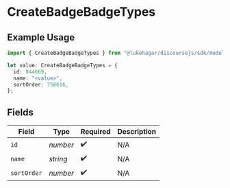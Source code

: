 # CreateBadgeBadgeTypes

## Example Usage

```typescript
import { CreateBadgeBadgeTypes } from "@lukehagar/discoursejs/sdk/models/operations";

let value: CreateBadgeBadgeTypes = {
  id: 944669,
  name: "<value>",
  sortOrder: 758616,
};
```

## Fields

| Field              | Type               | Required           | Description        |
| ------------------ | ------------------ | ------------------ | ------------------ |
| `id`               | *number*           | :heavy_check_mark: | N/A                |
| `name`             | *string*           | :heavy_check_mark: | N/A                |
| `sortOrder`        | *number*           | :heavy_check_mark: | N/A                |
